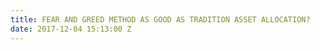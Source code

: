```yaml
---
title: FEAR AND GREED METHOD AS GOOD AS TRADITION ASSET ALLOCATION?
date: 2017-12-04 15:13:00 Z
---
```


